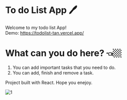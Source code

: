 # To do List App 🖊
 
 Welcome to my todo list App! <br/>
 Demo: https://todolist-tan.vercel.app/
 
 # What can you do here? 👈🏼
 1. You can add important tasks that you need to do.
 2. You can add, finish and remove a task.
 
 Project built with React.
 Hope you enejoy.
 
![1](https://user-images.githubusercontent.com/102725041/191195952-c955e88e-778c-438d-97fc-375d80ec49ce.png)
